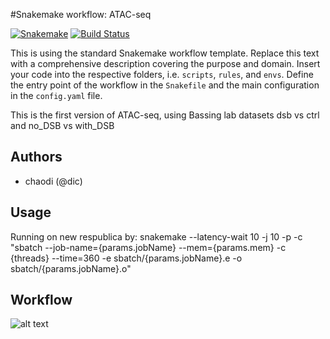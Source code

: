 #Snakemake workflow: ATAC-seq

[![Snakemake](https://img.shields.io/badge/snakemake-≥5.7.0-brightgreen.svg)](https://snakemake.bitbucket.io)
[![Build Status](https://travis-ci.org/snakemake-workflows/ATAC-seq.svg?branch=master)](https://travis-ci.org/snakemake-workflows/ATAC-seq)

This is using the standard Snakemake workflow template. Replace this text with a comprehensive description covering the purpose and domain.
Insert your code into the respective folders, i.e. `scripts`, `rules`, and `envs`. Define the entry point of the workflow in the `Snakefile` and the main configuration in the `config.yaml` file.

This is the first version of ATAC-seq, using Bassing lab datasets dsb vs ctrl and no_DSB vs with_DSB
## Authors

* chaodi (@dic)

## Usage
Running on new respublica by:
snakemake --latency-wait 10 -j 10 -p -c "sbatch --job-name={params.jobName} --mem={params.mem} -c {threads} --time=360 -e sbatch/{params.jobName}.e -o sbatch/{params.jobName}.o"

## Workflow
![alt text](https://github.research.chop.edu/dic/ATAC-seq/blob/master/workflow/DAG.png?raw=true)

